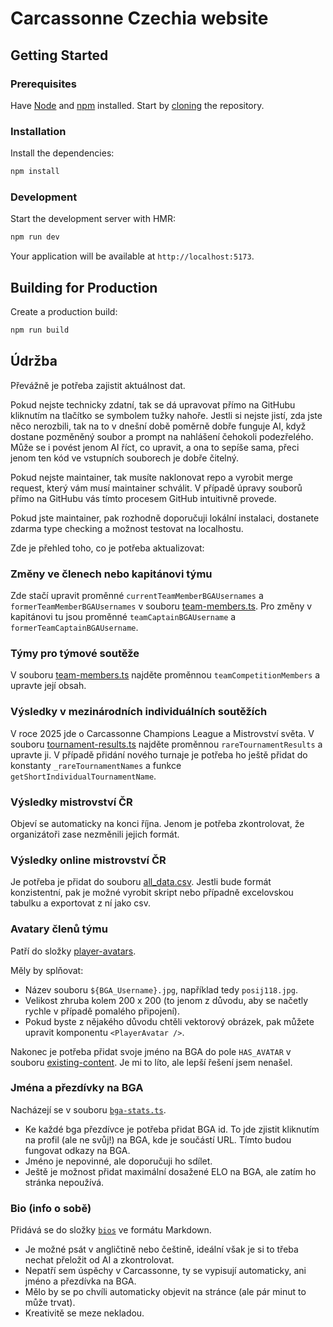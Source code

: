 # Carcassonne Czechia website

## Getting Started

### Prerequisites

Have [Node](https://nodejs.org/en) and [npm](https://www.npmjs.com/) installed. Start by [cloning](https://www.geeksforgeeks.org/how-to-git-clone-a-remote-repository/) the repository.

### Installation

Install the dependencies:

```bash
npm install
```

### Development

Start the development server with HMR:

```bash
npm run dev
```

Your application will be available at `http://localhost:5173`.

## Building for Production

Create a production build:

```bash
npm run build
```

## Údržba

Převážně je potřeba zajistit aktuálnost dat.

Pokud nejste technicky zdatní, tak se dá upravovat přímo na GitHubu kliknutím na tlačítko se symbolem tužky nahoře. Jestli si nejste jistí, zda jste něco nerozbili, tak na to v dnešní době poměrně dobře funguje AI, když dostane pozměněný soubor a prompt na nahlášení čehokoli podezřelého. Může se i povést jenom AI říct, co upravit, a ona to sepíše sama, přeci jenom ten kód ve vstupních souborech je dobře čitelný.

Pokud nejste maintainer, tak musíte naklonovat repo a vyrobit merge request, který vám musí maintainer schválit. V případě úpravy souborů přímo na GitHubu vás tímto procesem GitHub intuitivně provede.

Pokud jste maintainer, pak rozhodně doporučuji lokální instalaci, dostanete zdarma type checking a možnost testovat na localhostu.

Zde je přehled toho, co je potřeba aktualizovat:

### Změny ve členech nebo kapitánovi týmu

Zde stačí upravit proměnné `currentTeamMemberBGAUsernames` a `formerTeamMemberBGAUsernames` v souboru [team-members.ts](https://github.com/posij118/carcassonne-czechia/blob/main/app/players/team-members.ts). Pro změny v kapitánovi tu jsou proměnné `teamCaptainBGAUsername` a `formerTeamCaptainBGAUsername`.

### Týmy pro týmové soutěže

V souboru [team-members.ts](https://github.com/posij118/carcassonne-czechia/blob/main/app/players/team-members.ts) najděte proměnnou `teamCompetitionMembers` a upravte její obsah.

### Výsledky v mezinárodních individuálních soutěžích

V roce 2025 jde o Carcassonne Champions League a Mistrovství světa. V souboru [tournament-results.ts](https://github.com/posij118/carcassonne-czechia/blob/main/app/players/tournament-results.ts) najděte proměnnou `rareTournamentResults` a upravte ji. V případě přidání nového turnaje je potřeba ho ještě přidat do konstanty `_rareTournamentNames` a funkce `getShortIndividualTournamentName`.

### Výsledky mistrovství ČR

Objeví se automaticky na konci října. Jenom je potřeba zkontrolovat, že organizátoři zase nezměnili jejich formát.

### Výsledky online mistrovství ČR

Je potřeba je přidat do souboru [all_data.csv](https://github.com/posij118/carcassonne-czechia/blob/main/src/raw-data/online-championships/all_data.csv). Jestli bude formát konzistentní, pak je možné vyrobit skript nebo případně excelovskou tabulku a exportovat z ní jako csv.

### Avatary členů týmu

Patří do složky [player-avatars](https://github.com/posij118/carcassonne-czechia/tree/main/public/assets/player-avatars).

Měly by splňovat:

- Název souboru `${BGA_Username}.jpg`, například tedy `posij118.jpg`.
- Velikost zhruba kolem 200 x 200 (to jenom z důvodu, aby se načetly rychle v případě pomalého připojení).
- Pokud byste z nějakého důvodu chtěli vektorový obrázek, pak můžete upravit komponentu `<PlayerAvatar />`.

Nakonec je potřeba přidat svoje jméno na BGA do pole `HAS_AVATAR` v souboru [existing-content](https://github.com/posij118/carcassonne-czechia/blob/main/app/existing-content.ts). Je mi to líto, ale lepší řešení jsem nenašel.

### Jména a přezdívky na BGA

Nacházejí se v souboru [`bga-stats.ts`](https://github.com/posij118/carcassonne-czechia/blob/main/app/players/bga-stats.ts).

- Ke každé bga přezdívce je potřeba přidat BGA id. To jde zjistit kliknutím na profil (ale ne svůj!) na BGA, kde je součástí URL. Tímto budou fungovat odkazy na BGA.
- Jméno je nepovinné, ale doporučuji ho sdílet.
- Ještě je možnost přidat maximální dosažené ELO na BGA, ale zatím ho stránka nepoužívá.

### Bio (info o sobě)

Přidává se do složky [`bios`](https://github.com/posij118/carcassonne-czechia/tree/main/src/bios) ve formátu Markdown.

- Je možné psát v angličtině nebo češtině, ideální však je si to třeba nechat přeložit od AI a zkontrolovat.
- Nepatří sem úspěchy v Carcassonne, ty se vypisují automaticky, ani jméno a přezdívka na BGA.
- Mělo by se po chvíli automaticky objevit na stránce (ale pár minut to může trvat).
- Kreativitě se meze nekladou.
